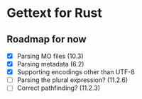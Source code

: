 # Gettext for Rust

## Roadmap for now
- [x] Parsing MO files (10.3)
- [x] Parsing metadata (6.2)
- [x] Supporting encodings other than UTF-8
- [ ] Parsing the plural expression? (11.2.6)
- [ ] Correct pathfinding? (11.2.3)
